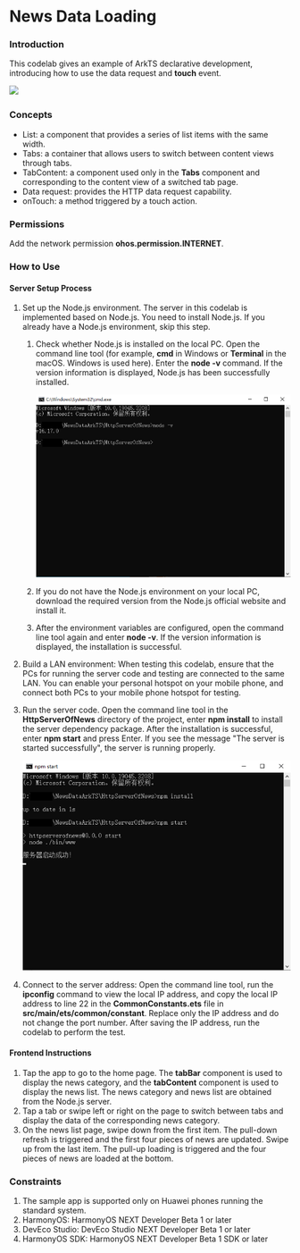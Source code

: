# News Data Loading

### Introduction

This codelab gives an example of ArkTS declarative development, introducing how to use the data request and **touch** event.

![](screenshots/device/news.gif)

### Concepts

- List: a component that provides a series of list items with the same width.
- Tabs: a container that allows users to switch between content views through tabs.
- TabContent: a component used only in the **Tabs** component and corresponding to the content view of a switched tab page.
- Data request: provides the HTTP data request capability.
- onTouch: a method triggered by a touch action.

### Permissions

Add the network permission **ohos.permission.INTERNET**.

### How to Use

#### Server Setup Process

1. Set up the Node.js environment. The server in this codelab is implemented based on Node.js. You need to install Node.js. If you already have a Node.js environment, skip this step.
   1. Check whether Node.js is installed on the local PC. Open the command line tool (for example, **cmd** in Windows or **Terminal** in the macOS. Windows is used here). Enter the **node -v** command. If the version information is displayed, Node.js has been successfully installed.
   
      ![](screenshots/device/node.PNG)
   
   2. If you do not have the Node.js environment on your local PC, download the required version from the Node.js official website and install it.
   3. After the environment variables are configured, open the command line tool again and enter **node -v**. If the version information is displayed, the installation is successful.
2. Build a LAN environment: When testing this codelab, ensure that the PCs for running the server code and testing are connected to the same LAN. You can enable your personal hotspot on your mobile phone, and connect both PCs to your mobile phone hotspot for testing.
3. Run the server code. Open the command line tool in the **HttpServerOfNews** directory of the project, enter **npm install** to install the server dependency package. After the installation is successful, enter **npm start** and press Enter. If you see the message "The server is started successfully", the server is running properly.

   ![](screenshots/device/npm_360.PNG)

4. Connect to the server address: Open the command line tool, run the **ipconfig** command to view the local IP address, and copy the local IP address to line 22 in the **CommonConstants.ets** file in **src/main/ets/common/constant**. Replace only the IP address and do not change the port number. After saving the IP address, run the codelab to perform the test.

#### Frontend Instructions

1. Tap the app to go to the home page. The **tabBar** component is used to display the news category, and the **tabContent** component is used to display the news list. The news category and news list are obtained from the Node.js server.
2. Tap a tab or swipe left or right on the page to switch between tabs and display the data of the corresponding news category.
3. On the news list page, swipe down from the first item. The pull-down refresh is triggered and the first four pieces of news are updated. Swipe up from the last item. The pull-up loading is triggered and the four pieces of news are loaded at the bottom.

### Constraints

1. The sample app is supported only on Huawei phones running the standard system.
2. HarmonyOS: HarmonyOS NEXT Developer Beta 1 or later
3. DevEco Studio: DevEco Studio NEXT Developer Beta 1 or later
4. HarmonyOS SDK: HarmonyOS NEXT Developer Beta 1 SDK or later

